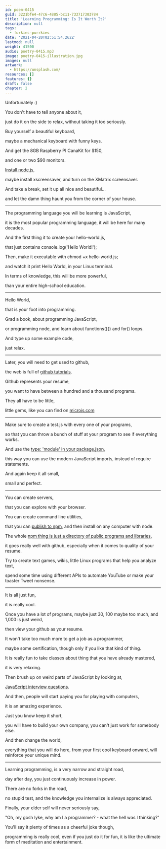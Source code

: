 ```yaml
---
id: poem-0415
guid: 3221bfe4-47c6-4885-bc11-733717303784
title: 'Learning Programming: Is It Worth It?'
description: null
tags:
  - furkies-purrkies
date: '2021-04-20T02:51:54.262Z'
lastmod: null
weight: 41500
audio: poetry-0415.mp3
image: poetry-0415-illustration.jpg
images: null
artwork:
  - https://unsplash.com/
resources: []
features: {}
draft: false
chapter: 2
---
```


Unfortunately :)

You don't have to tell anyone about it,

just do it on the side to relax, without taking it too seriously.

Buy yourself a beautiful keyboard,

maybe a mechanical keyboard with funny keys.

And get the 8GB Raspberry PI CanaKit for $150,

and one or two $90 monitors.

[Install node.js](https://www.youtube.com/watch?v=izOhCUdLv2s),

maybe install xscreensaver, and turn on the XMatrix screensaver.

And take a break, set it up all nice and beautiful...

and let the damn thing haunt you from the corner of your house.

---

The programming language you will be learning is JavaScript,

it is the most popular programming language, it will be here for many decades.

And the first thing it to create your hello-world.js,

that just contains console.log('Hello World!');

Then, make it executable with chmod +x hello-world.js;

and watch it print Hello World, in your Linux terminal.

In terms of knowledge, this will be more powerful,

than your entire high-school education.

---

Hello World,

that is your foot into programming.

Grad a book, about programming JavaScript,

or programming node, and learn about functions(){} and for() loops.

And type up some example code,

just relax.

---

Later, you will need to get used to github,

the web is full of [github tutorials](https://www.youtube.com/watch?v=iv8rSLsi1xo).

Github represents your resume,

you want to have between a hundred and a thousand programs.

They all have to be little,

little gems, like you can find on [microjs.com](http://microjs.com/)

---

Make sure to create a test.js with every one of your programs,

so that you can throw a bunch of stuff at your program to see if everything works.

And use the [type: 'module' in your package.json](https://nodejs.org/api/packages.html#packages_type),

this way you can use the modern JavaScript imports, instead of require statements.

And again keep it all small,

small and perfect.

---

You can create servers,

that you can explore with your browser.

You can create command line utilities,

that you can [publish to npm](https://www.youtube.com/watch?v=jHDhaSSKmB0), and then install on any computer with node.

The whole [npm thing is just a directory of public programs and libraries](https://www.youtube.com/watch?v=8Rmj5UY5mJk),

it goes really well with github, especially when it comes to quality of your resume.

Try to create text games, wikis, little Linux programs that help you analyze text,

spend some time using different APIs to automate YouTube or make your toaster Tweet nonsense.

---

It is all just fun,

it is really cool.

Once you have a lot of programs, maybe just 30, 100 maybe too much, and 1,000 is just weird,

then view your github as your resume.

It won't take too much more to get a job as a programmer,

maybe some certification, though only if you like that kind of thing.

It is really fun to take classes about thing that you have already mastered,

it is very relaxing.

Then brush up on weird parts of JavaScript by looking at,

[JavaScript interview questions](https://github.com/DopplerHQ/awesome-interview-questions#javascript).

And then, people will start paying you for playing with computers,

it is an amazing experience.

Just you know keep it short,

you will have to build your own company, you can't just work for somebody else.

And then change the world,

everything that you will do here, from your first cool keyboard onward, will reinforce your unique mind.

---

Learning programming, is a very narrow and straight road,

day after day, you just continuously increase in power.

There are no forks in the road,

no stupid test, and the knowledge you internalize is always appreciated.

Finally, your elder self will never seriously say,

"Oh, my gosh lyke, why am I a programmer? - what the hell was I thinking?"

You'll say it plenty of times as a cheerful joke though,

programming is really cool, even if you just do it for fun, it is like the ultimate form of meditation and entertainment.
